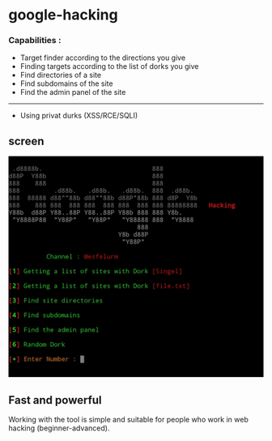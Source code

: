 # google-hacking

### Capabilities :
- Target finder according to the directions you give
- Finding targets according to the list of dorks you give
- Find directories of a site
- Find subdomains of the site
- Find the admin panel of the site
------------------------------
- Using privat durks (XSS/RCE/SQLI)

## screen

<img src="scree/Screenshot_20230810-222701_Pydroid 3.jpg">

## Fast and powerful 

Working with the tool is simple and suitable for people who work in web hacking (beginner-advanced). 

